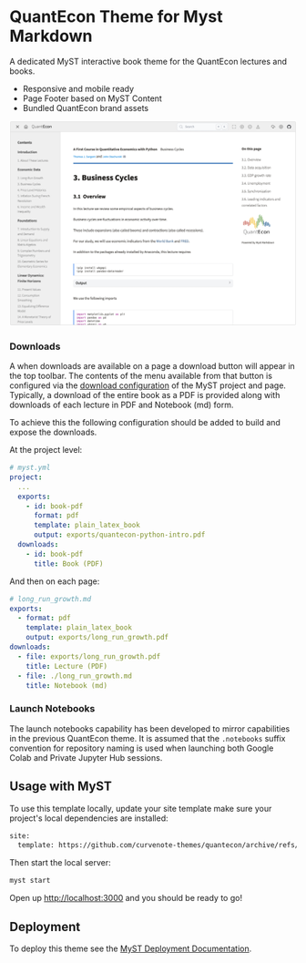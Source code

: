 # QuantEcon Theme for Myst Markdown

A dedicated MyST interactive book theme for the QuantEcon lectures and books.

- Responsive and mobile ready
- Page Footer based on MyST Content
- Bundled QuantEcon brand assets

![](./thumbnail.png)

### Downloads

A when downloads are available on a page a download button will appear in the top toolbar.
The contents of the menu available from that button is configured via the [download configuration](https://mystmd.org/guide/website-downloads) of the MyST project and page.
Typically, a download of the entire book as a PDF is provided along with downloads of each lecture in PDF and Notebook (md) form.

To achieve this the following configuration should be added to build and expose the downloads.

At the project level:

```yaml
# myst.yml
project:
  ...
  exports:
    - id: book-pdf
      format: pdf
      template: plain_latex_book
      output: exports/quantecon-python-intro.pdf
  downloads:
    - id: book-pdf
      title: Book (PDF)
```

And then on each page:

```yaml
# long_run_growth.md
exports:
  - format: pdf
    template: plain_latex_book
    output: exports/long_run_growth.pdf
downloads:
  - file: exports/long_run_growth.pdf
    title: Lecture (PDF)
  - file: ./long_run_growth.md
    title: Notebook (md)
```

### Launch Notebooks

The launch notebooks capability has been developed to mirror capabilities in the previous QuantEcon theme. It is assumed that the `.notebooks` suffix convention for repository naming is used when launching both Google Colab and Private Jupyter Hub sessions.

## Usage with MyST

To use this template locally, update your site template make sure your project's local dependencies are installed:

```sh
site:
  template: https://github.com/curvenote-themes/quantecon/archive/refs/heads/main.zip
```

Then start the local server:

```sh
myst start
```

Open up [http://localhost:3000](http://localhost:3000) and you should be ready to go!

## Deployment

To deploy this theme see the [MyST Deployment Documentation](https://mystmd.org/guide/deployment).
